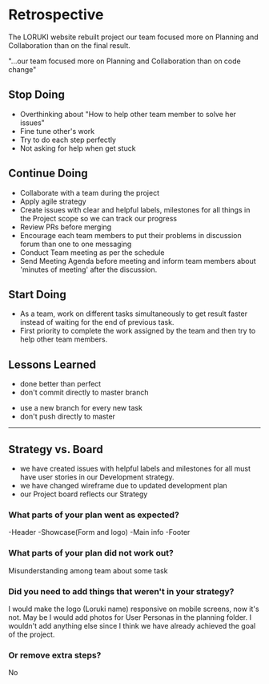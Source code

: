 # Retrospective

The LORUKI website rebuilt project our team focused more on Planning and
Collaboration than on the final result.

<!--Maria's suggestion:-->

"...our team focused more on Planning and Collaboration than on code change"

## Stop Doing

- Overthinking about "How to help other team member to solve her issues"
- Fine tune other's work
- Try to do each step perfectly
  <!--Maria's suggestion:-->
- Not asking for help when get stuck

## Continue Doing

- Collaborate with a team during the project
- Apply agile strategy
- Create issues with clear and helpful labels, milestones for all things in the
  Project scope so we can track our progress
- Review PRs before merging
- Encourage each team members to put their problems in discussion forum than one
  to one messaging
- Conduct Team meeting as per the schedule
- Send Meeting Agenda before meeting and inform team members about 'minutes of
  meeting' after the discussion.

## Start Doing

- As a team, work on different tasks simultaneously to get result faster instead
  of waiting for the end of previous task.
- First priority to complete the work assigned by the team and then try to help
  other team members.

## Lessons Learned

- done better than perfect
- don't commit directly to master branch
<!--Maria's suggestions-->
- use a new branch for every new task
- don't push directly to master

---

## Strategy vs. Board

- we have created issues with helpful labels and milestones for all must have
  user stories in our Development strategy.
- we have changed wireframe due to updated development plan
- our Project board reflects our Strategy

### What parts of your plan went as expected?

-Header -Showcase(Form and logo) -Main info -Footer

### What parts of your plan did not work out?

<!--Maria's suggestions-->

Misunderstanding among team about some task

### Did you need to add things that weren't in your strategy?

<!--Maria's suggestions-->

I would make the logo (Loruki name) responsive on mobile screens, now it's not.
May be I would add photos for User Personas in the planning folder. I wouldn't
add anything else since I think we have already achieved the goal of the
project.

### Or remove extra steps?

No
